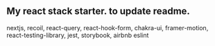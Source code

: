 ## My react stack starter. to update readme.

nextjs, recoil, react-query, react-hook-form, chakra-ui, framer-motion, react-testing-library, jest, storybook, airbnb eslint
